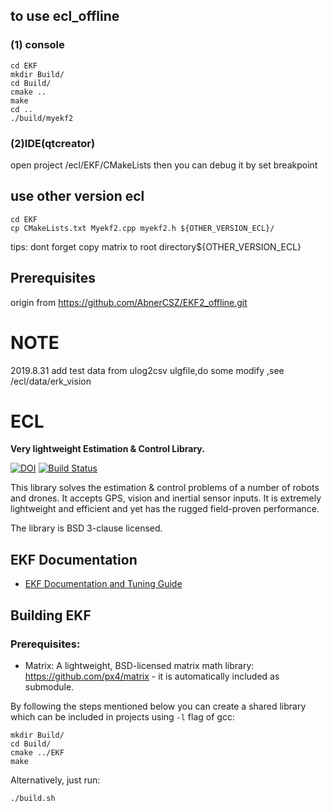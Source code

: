 ## to use ecl_offline
### (1) console
```
cd EKF
mkdir Build/
cd Build/
cmake ..
make
cd ..
./build/myekf2

```
### (2)IDE(qtcreator)
open project /ecl/EKF/CMakeLists
then you can debug it by set breakpoint

## use other version ecl
```
cd EKF
cp CMakeLists.txt Myekf2.cpp myekf2.h ${OTHER_VERSION_ECL}/

```
tips:
 dont forget copy matrix to root directory${OTHER_VERSION_ECL}

## Prerequisites
origin from https://github.com/AbnerCSZ/EKF2_offline.git


# NOTE
2019.8.31 add test data from ulog2csv ulgfile,do some modify ,see /ecl/data/erk_vision





# ECL

**Very lightweight Estimation & Control Library.**

[![DOI](https://zenodo.org/badge/22634/PX4/ecl.svg)](https://zenodo.org/badge/latestdoi/22634/PX4/ecl) [![Build Status](http://ci.px4.io:8080/buildStatus/icon?job=ecl/master)](http://ci.px4.io:8080/blue/organizations/jenkins/ecl/activity)

This library solves the estimation & control problems of a number of robots and drones. It accepts GPS, vision and inertial sensor inputs. It is extremely lightweight and efficient and yet has the rugged field-proven performance.

The library is BSD 3-clause licensed.



## EKF Documentation

  * [EKF Documentation and Tuning Guide](https://dev.px4.io/en/tutorials/tuning_the_ecl_ekf.html)

## Building EKF

### Prerequisites:

  * Matrix: A lightweight, BSD-licensed matrix math library: https://github.com/px4/matrix - it is automatically included as submodule.


By following the steps mentioned below you can create a shared library which can be included in projects using `-l` flag of gcc:

```
mkdir Build/
cd Build/
cmake ../EKF
make
```

Alternatively, just run:

```
./build.sh
```
